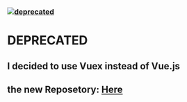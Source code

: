 ### [![deprecated](http://badges.github.io/stability-badges/dist/deprecated.svg)](http://github.com/badges/stability-badges)

# DEPRECATED
## I decided to use Vuex instead of Vue.js 
## the new Reposetory: [Here](https://github.com/ibra4/resume-live-builder-vuex-app)
